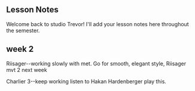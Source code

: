 ## Lesson Notes

Welcome back to studio Trevor! I'll add your lesson notes here throughout the semester.

## week 2

Riisager--working slowly with met. Go for smooth, elegant style,
Riisager mvt 2 next week

Charlier 3--keep working listen to Hakan Hardenberger play this.
